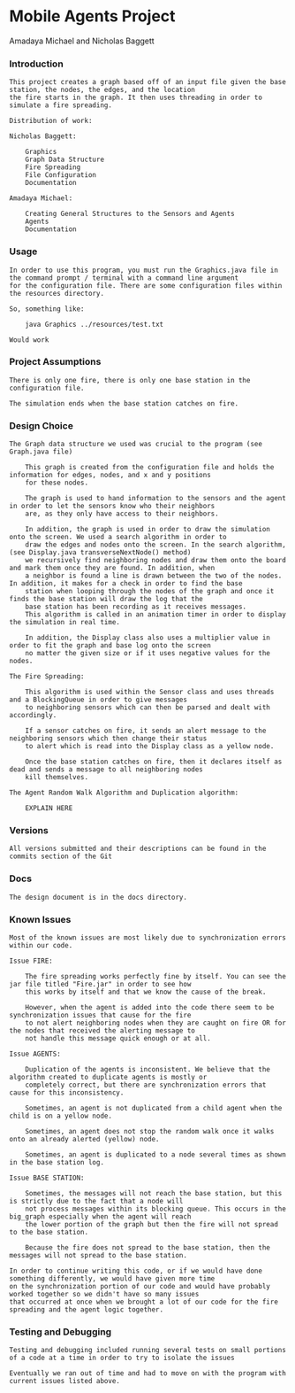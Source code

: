 # Mobile Agents Project

Amadaya Michael and Nicholas Baggett

### Introduction

    This project creates a graph based off of an input file given the base station, the nodes, the edges, and the location
    the fire starts in the graph. It then uses threading in order to simulate a fire spreading.

    Distribution of work:

    Nicholas Baggett:

        Graphics
        Graph Data Structure
        Fire Spreading
        File Configuration
        Documentation

    Amadaya Michael:

        Creating General Structures to the Sensors and Agents
        Agents
        Documentation

### Usage

    In order to use this program, you must run the Graphics.java file in the command prompt / terminal with a command line argument
    for the configuration file. There are some configuration files within the resources directory.

    So, something like:

        java Graphics ../resources/test.txt

    Would work

### Project Assumptions

    There is only one fire, there is only one base station in the configuration file.

    The simulation ends when the base station catches on fire.

### Design Choice

    The Graph data structure we used was crucial to the program (see Graph.java file)

        This graph is created from the configuration file and holds the information for edges, nodes, and x and y positions
        for these nodes.

        The graph is used to hand information to the sensors and the agent in order to let the sensors know who their neighbors
        are, as they only have access to their neighbors.

        In addition, the graph is used in order to draw the simulation onto the screen. We used a search algorithm in order to
        draw the edges and nodes onto the screen. In the search algorithm, (see Display.java transverseNextNode() method)
        we recursively find neighboring nodes and draw them onto the board and mark them once they are found. In addition, when
        a neighbor is found a line is drawn between the two of the nodes. In addition, it makes for a check in order to find the base
        station when looping through the nodes of the graph and once it finds the base station will draw the log that the
        base station has been recording as it receives messages.
        This algorithm is called in an animation timer in order to display the simulation in real time.

        In addition, the Display class also uses a multiplier value in order to fit the graph and base log onto the screen
        no matter the given size or if it uses negative values for the nodes.

    The Fire Spreading:

        This algorithm is used within the Sensor class and uses threads and a BlockingQueue in order to give messages
        to neighboring sensors which can then be parsed and dealt with accordingly.

        If a sensor catches on fire, it sends an alert message to the neighboring sensors which then change their status
        to alert which is read into the Display class as a yellow node.

        Once the base station catches on fire, then it declares itself as dead and sends a message to all neighboring nodes
        kill themselves.

    The Agent Random Walk Algorithm and Duplication algorithm:

        EXPLAIN HERE

### Versions

    All versions submitted and their descriptions can be found in the commits section of the Git

### Docs

    The design document is in the docs directory.

### Known Issues

    Most of the known issues are most likely due to synchronization errors within our code.

    Issue FIRE:

        The fire spreading works perfectly fine by itself. You can see the jar file titled "Fire.jar" in order to see how
        this works by itself and that we know the cause of the break.

        However, when the agent is added into the code there seem to be synchronization issues that cause for the fire
        to not alert neighboring nodes when they are caught on fire OR for the nodes that received the alerting message to
        not handle this message quick enough or at all.

    Issue AGENTS:

        Duplication of the agents is inconsistent. We believe that the algorithm created to duplicate agents is mostly or
        completely correct, but there are synchronization errors that cause for this inconsistency.

        Sometimes, an agent is not duplicated from a child agent when the child is on a yellow node.

        Sometimes, an agent does not stop the random walk once it walks onto an already alerted (yellow) node.

        Sometimes, an agent is duplicated to a node several times as shown in the base station log.

    Issue BASE STATION:

        Sometimes, the messages will not reach the base station, but this is strictly due to the fact that a node will
        not process messages within its blocking queue. This occurs in the big_graph especially when the agent will reach
        the lower portion of the graph but then the fire will not spread to the base station.

        Because the fire does not spread to the base station, then the messages will not spread to the base station.

    In order to continue writing this code, or if we would have done something differently, we would have given more time
    on the synchronization portion of our code and would have probably worked together so we didn't have so many issues
    that occurred at once when we brought a lot of our code for the fire spreading and the agent logic together.

### Testing and Debugging

    Testing and debugging included running several tests on small portions of a code at a time in order to try to isolate the issues

    Eventually we ran out of time and had to move on with the program with current issues listed above.
